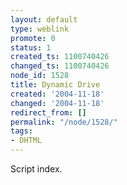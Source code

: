 ```yaml
---
layout: default
type: weblink
promote: 0
status: 1
created_ts: 1100740426
changed_ts: 1100740426
node_id: 1528
title: Dynamic Drive
created: '2004-11-18'
changed: '2004-11-18'
redirect_from: []
permalink: "/node/1528/"
tags:
- DHTML
---
```

Script index.
